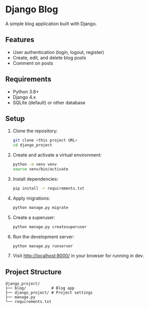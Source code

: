 # Django Blog

A simple blog application built with Django.

## Features

- User authentication (login, logout, register)
- Create, edit, and delete blog posts
- Comment on posts

## Requirements

- Python 3.8+
- Django 4.x
- SQLite (default) or other database

## Setup

1. Clone the repository:
    ```bash
    git clone <this project URL>
    cd django_project
    ```

2. Create and activate a virtual environment:
    ```bash
    python -m venv venv
    source venv/bin/activate
    ```

3. Install dependencies:
    ```bash
    pip install -r requirements.txt
    ```

4. Apply migrations:
    ```bash
    python manage.py migrate
    ```

5. Create a superuser:
    ```bash
    python manage.py createsuperuser
    ```

6. Run the development server:
    ```bash
    python manage.py runserver
    ```

7. Visit [http://localhost:8000/](http://localhost:8000/) in your browser for running in dev.

## Project Structure

```
django_project/
├── blog/           # Blog app
├── django_project/ # Project settings
├── manage.py
└── requirements.txt
```